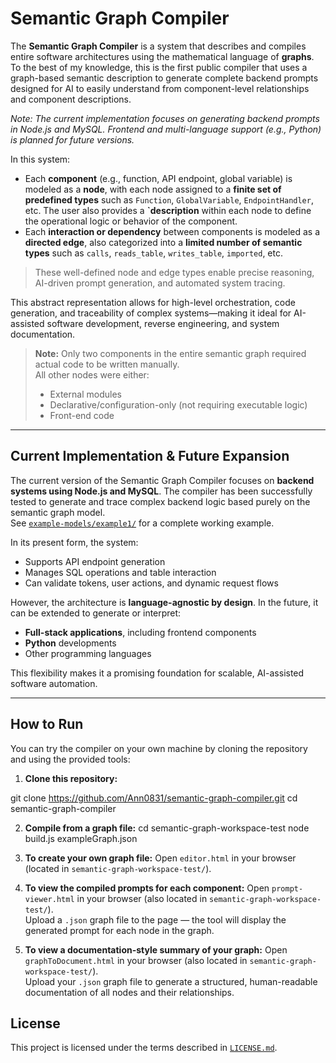 # Semantic Graph Compiler

The **Semantic Graph Compiler** is a system that describes and compiles entire software architectures using the mathematical language of **graphs**. 
To the best of my knowledge, this is the first public compiler that uses a graph-based semantic description to generate complete backend prompts designed for AI to easily understand from component-level relationships and component descriptions. 

*Note: The current implementation focuses on generating backend prompts in Node.js and MySQL. Frontend and multi-language support (e.g., Python) is planned for future versions.*

In this system:

- Each **component** (e.g., function, API endpoint, global variable) is modeled as a **node**, with each node assigned to a **finite set of predefined types** such as `Function`, `GlobalVariable`, `EndpointHandler`, etc.
  The user also provides a **`description** within each node to define the operational logic or behavior of the component.
- Each **interaction or dependency** between components is modeled as a **directed edge**, also categorized into a **limited number of semantic types** such as `calls`, `reads_table`, `writes_table`, `imported`, etc.

> These well-defined node and edge types enable precise reasoning, AI-driven prompt generation, and automated system tracing.


This abstract representation allows for high-level orchestration, code generation, and traceability of complex systems—making it ideal for AI-assisted software development, reverse engineering, and system documentation.

>  **Note:** Only two components in the entire semantic graph required actual code to be written manually.  
> All other nodes were either:
> - External modules  
> - Declarative/configuration-only (not requiring executable logic)  
> - Front-end code

---

##  Current Implementation & Future Expansion

The current version of the Semantic Graph Compiler focuses on **backend systems using Node.js and MySQL**. The compiler has been successfully tested to generate and trace complex backend logic based purely on the semantic graph model.  
See [`example-models/example1/`](./example-models/example1/) for a complete working example.

In its present form, the system:
- Supports API endpoint generation
- Manages SQL operations and table interaction
- Can validate tokens, user actions, and dynamic request flows

However, the architecture is **language-agnostic by design**. In the future, it can be extended to generate or interpret:
- **Full-stack applications**, including frontend components  
- **Python** developments  
- Other programming languages



This flexibility makes it a promising foundation for scalable, AI-assisted software automation.

---

##  How to Run

You can try the compiler on your own machine by cloning the repository and using the provided tools:

1. **Clone this repository:**

  git clone https://github.com/Ann0831/semantic-graph-compiler.git
  cd semantic-graph-compiler
  
2. **Compile from a graph file:**
  cd semantic-graph-workspace-test
  node build.js exampleGraph.json

3. **To create your own graph file:**
  Open `editor.html` in your browser (located in `semantic-graph-workspace-test/`).

4. **To view the compiled prompts for each component:**
  Open `prompt-viewer.html` in your browser (also located in `semantic-graph-workspace-test/`).  
  Upload a `.json` graph file to the page — the tool will display the generated prompt for each node in the graph.

6. **To view a documentation-style summary of your graph:**
  Open `graphToDocument.html` in your browser (also located in `semantic-graph-workspace-test/`).  
  Upload your `.json` graph file to generate a structured, human-readable documentation of all nodes and their relationships.

## License

This project is licensed under the terms described in [`LICENSE.md`](./LICENSE.md).


